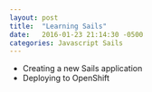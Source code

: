 ```yaml
---
layout: post
title:  "Learning Sails"
date:   2016-01-23 21:14:30 -0500
categories: Javascript Sails
---
```

* Creating a new Sails application
* Deploying to OpenShift